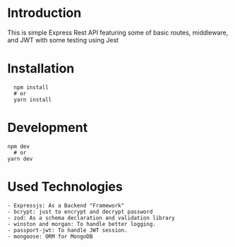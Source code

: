 # Introduction

This is simple Express Rest API featuring some of basic routes, middleware, and JWT with some testing using Jest

# Installation
```shell
  npm install
  # or
  yarn install
```

# Development
```shell
npm dev
  # or
yarn dev
```

# Used Technologies

```
- Expressjs: As a Backend "Framework"
- bcrypt: just to encrypt and decrypt password
- zod: As a schema declaration and validation library
- winston and morgan: To handle better logging.
- passport-jwt: To handle JWT session.
- mongoose: ORM for MongoDB
```